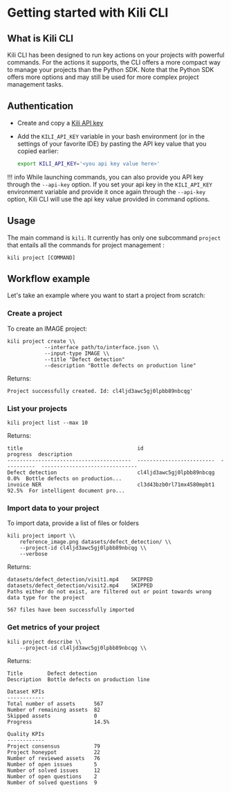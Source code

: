 # Getting started with Kili CLI

## What is Kili CLI

Kili CLI has been designed to run key actions on your projects with powerful commands.
For the actions it supports, the CLI offers a more compact way to manage your projects than the Python SDK. Note that the Python SDK offers more options and may still be used for more complex project management tasks.

## Authentication

- Create and copy a [Kili API key](https://docs.kili-technology.com/docs/creating-an-api-key)
- Add the `KILI_API_KEY` variable in your bash environment (or in the settings of your favorite IDE) by pasting the API key value that you copied earlier:

  ```bash
  export KILI_API_KEY='<you api key value here>'
  ```

!!! info
    While launching commands, you can also provide you API key through the `--api-key` option. If you set your api key in the `KILI_API_KEY` environment variable and provide it once again through the `--api-key` option, Kili CLI will use the api key value provided in command options.

## Usage

The main command is `kili`. It currently has only one subcommand `project` that entails all the commands for project management :

```
kili project [COMMAND]
```

## Workflow example

Let's take an example where you want to start a project from scratch:

### Create a project

To create an IMAGE project:

```
kili project create \\
            --interface path/to/interface.json \\
            --input-type IMAGE \\
            --title "Defect detection"
            --description "Bottle defects on production line"
```

Returns:

```
Project successfully created. Id: cl4ljd3awc5gj0lpbb89nbcqg'
```

### List your projects

```
kili project list --max 10
```

Returns:

```
title                                     id                           progress  description
----------------------------------------  -------------------------  ----------  -------------------------------
Defect detection                          cl4ljd3awc5gj0lpbb89nbcqg        0.0%  Bottle defects on production...
invoice NER                               cl3d43bzb0rl71mx4580mpbt1       92.5%  For intelligent document pro...
```

### Import data to your project

To import data, provide a list of files or folders

```
kili project import \\
    reference_image.png datasets/defect_detection/ \\
    --project-id cl4ljd3awc5gj0lpbb89nbcqg \\
    --verbose
```

Returns:

```
datasets/defect_detection/visit1.mp4    SKIPPED
datasets/defect_detection/visit2.mp4    SKIPPED
Paths either do not exist, are filtered out or point towards wrong data type for the project

567 files have been successfully imported
```

### Get metrics of your project

```
kili project describe \\
    --project-id cl4ljd3awc5gj0lpbb89nbcqg \\
```

Returns:

```
Title        Defect detection
Description  Bottle defects on production line

Dataset KPIs
------------
Total number of assets      567
Number of remaining assets  82
Skipped assets              0
Progress                    14.5%

Quality KPIs
------------
Project consensus           79
Project honeypot            22
Number of reviewed assets   76
Number of open issues       5
Number of solved issues     12
Number of open questions    2
Number of solved questions  9
```
